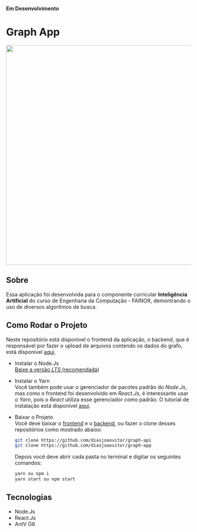**Em Desenvolvimento**

# Graph App
<p align="center">
 <img src="https://user-images.githubusercontent.com/43608067/96606173-5e065100-12cd-11eb-950c-62eef3dec61b.png" height="600">
</p>

## Sobre
Essa aplicação foi desenvolvida para o componente curricular **Inteligência Artificial** do curso de Engenharia da Computação - FAINOR, demontrando o uso de diversos algorítmos de busca.

## Como Rodar o Projeto
Neste repositório está disponível o frontend da aplicação, o backend, que é responsável por fazer o upload de arquivos contendo os dados do grafo, está disponível [aqui](https://github.com/diasjoaovitor/graph-api).

- Instalar o Node.Js
 <br>[Baixe a versão *LTS* (recomendada)](https://nodejs.org/en/)

- Instalar o Yarn
  <br>Você também pode usar o gerenciador de pacotes padrão do *Node.Js*, mas como o frontend foi desenvolvido em *React.Js*, é interessante usar o *Yarn*, pois o *React* utiliza esse gerenciador como padrão. O tutorial de instalação está disponível [aqui](https://yarnpkg.com/getting-started/install).

- Baixar o Projeto
  <br>Você deve baixar o [frontend](https://github.com/diasjoaovitor/graph-app) e o [backend](https://github.com/diasjoaovitor/graph-api), ou fazer o clone desses repositórios como mostrado abaixo:
  ```bash
  git clone https://github.com/diasjoaovitor/graph-api
  git clone https://github.com/diasjoaovitor/graph-app
  ```
  Depois você deve abrir cada pasta no terminal e digitar os seguintes comandos:
  ```bash
  yarn ou npm i
  yarn start ou npm start
  ```
  
## Tecnologias

- Node.Js
- React.Js
- AntV G6

